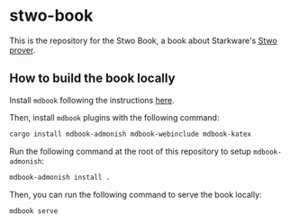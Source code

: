 # stwo-book

This is the repository for the Stwo Book, a book about Starkware's [Stwo prover](https://github.com/starkware-libs/stwo).

## How to build the book locally

Install `mdbook` following the instructions [here](https://rust-lang.github.io/mdBook/guide/installation.html).

Then, install `mdbook` plugins with the following command:

```bash
cargo install mdbook-admonish mdbook-webinclude mdbook-katex
```

Run the following command at the root of this repository to setup `mdbook-admonish`:

```bash
mdbook-admonish install .
```

Then, you can run the following command to serve the book locally:

```bash
mdbook serve
```

